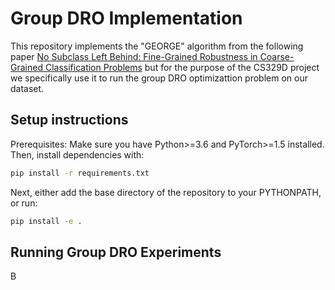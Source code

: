 # Group DRO Implementation

This repository implements the "GEORGE" algorithm from the following paper [No Subclass Left Behind: Fine-Grained Robustness in Coarse-Grained Classification Problems](https://arxiv.org/abs/2011.12945) but for the purpose of the CS329D project we specifically use it to run the group DRO optimizattion problem on our dataset. 

## Setup instructions

Prerequisites: Make sure you have Python>=3.6 and PyTorch>=1.5 installed. Then, install dependencies with:
```bash
pip install -r requirements.txt
```

Next, either add the base directory of the repository to your PYTHONPATH, or run:
```bash
pip install -e .
```

## Running Group DRO Experiments

B
